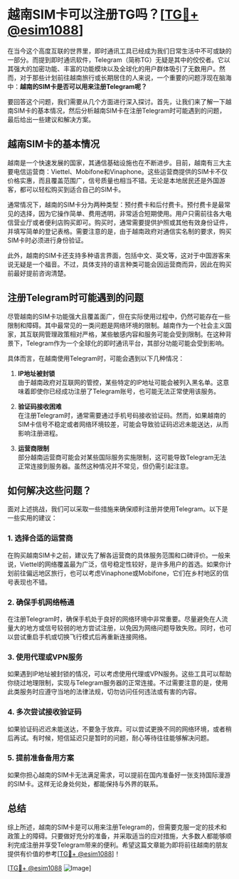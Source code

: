 # 越南SIM卡可以注册TG吗？[[TG💪+ @esim1088](https://t.me/s/esim1088)]

在当今这个高度互联的世界里，即时通讯工具已经成为我们日常生活中不可或缺的一部分。而提到即时通讯软件，Telegram（简称TG）无疑是其中的佼佼者。它以其强大的加密功能、丰富的功能模块以及全球化的用户群体吸引了无数用户。然而，对于那些计划前往越南旅行或长期居住的人来说，一个重要的问题浮现在脑海中：**越南的SIM卡是否可以用来注册Telegram呢？**

要回答这个问题，我们需要从几个方面进行深入探讨。首先，让我们来了解一下越南SIM卡的基本情况，然后分析越南SIM卡在注册Telegram时可能遇到的问题，最后给出一些建议和解决方案。

## 越南SIM卡的基本情况

越南是一个快速发展的国家，其通信基础设施也在不断进步。目前，越南有三大主要电信运营商：Viettel、Mobifone和Vinaphone。这些运营商提供的SIM卡不仅价格实惠，而且覆盖范围广，信号质量也相当不错。无论是本地居民还是外国游客，都可以轻松购买到适合自己的SIM卡。

通常情况下，越南的SIM卡分为两种类型：预付费卡和后付费卡。预付费卡是最常见的选择，因为它操作简单、费用透明，非常适合短期使用。用户只需前往各大电信营业厅或者便利店购买即可。购买时，通常需要提供护照或其他有效身份证件，并填写简单的登记表格。需要注意的是，由于越南政府对通信实名制的要求，购买SIM卡时必须进行身份验证。

此外，越南的SIM卡还支持多种语言界面，包括中文、英文等，这对于中国游客来说无疑是一个福音。不过，具体支持的语言种类可能会因运营商而异，因此在购买前最好提前咨询清楚。

## 注册Telegram时可能遇到的问题

尽管越南的SIM卡功能强大且覆盖面广，但在实际使用过程中，仍然可能存在一些限制和障碍。其中最常见的一类问题是网络环境的限制。越南作为一个社会主义国家，其互联网管理政策相对严格，某些敏感内容和服务可能会受到限制。在这种背景下，Telegram作为一个全球化的即时通讯平台，其部分功能可能会受到影响。

具体而言，在越南使用Telegram时，可能会遇到以下几种情况：

1. **IP地址被封锁**  
   由于越南政府对互联网的管控，某些特定的IP地址可能会被列入黑名单。这意味着即使你已经成功注册了Telegram账号，也可能无法正常使用该服务。

2. **验证码接收困难**  
   在注册Telegram时，通常需要通过手机号码接收验证码。然而，如果越南的SIM卡信号不稳定或者网络环境较差，可能会导致验证码迟迟未能送达，从而影响注册进程。

3. **运营商限制**  
   部分越南运营商可能会对某些国际服务实施限制，这可能导致Telegram无法正常连接到服务器。虽然这种情况并不常见，但仍需引起注意。

## 如何解决这些问题？

面对上述挑战，我们可以采取一些措施来确保顺利注册并使用Telegram。以下是一些实用的建议：

### 1. 选择合适的运营商
在购买越南SIM卡之前，建议先了解各运营商的具体服务范围和口碑评价。一般来说，Viettel的网络覆盖最为广泛，信号稳定性较好，是许多用户的首选。如果你计划前往偏远地区旅行，也可以考虑Vinaphone或Mobifone，它们在乡村地区的信号表现也不错。

### 2. 确保手机网络畅通
在注册Telegram时，确保手机处于良好的网络环境中非常重要。尽量避免在人流量大的地方或信号较弱的地方尝试注册，以免因为网络问题导致失败。同时，也可以尝试重启手机或切换飞行模式后再重新连接网络。

### 3. 使用代理或VPN服务
如果遇到IP地址被封锁的情况，可以考虑使用代理或VPN服务。这些工具可以帮助你绕过地理限制，实现与Telegram服务器的正常连接。不过需要注意的是，使用此类服务时应遵守当地的法律法规，切勿访问任何违法或有害的内容。

### 4. 多次尝试接收验证码
如果验证码迟迟未能送达，不要急于放弃。可以尝试更换不同的网络环境，或者稍后再试。有时候，短信延迟只是暂时的问题，耐心等待往往能够解决问题。

### 5. 提前准备备用方案
如果你担心越南的SIM卡无法满足需求，可以提前在国内准备好一张支持国际漫游的SIM卡。这样无论身处何处，都能保持与外界的联系。

## 总结

综上所述，越南的SIM卡是可以用来注册Telegram的，但需要克服一定的技术和政策上的障碍。只要做好充分的准备，并采取适当的应对措施，大多数人都能够顺利完成注册并享受Telegram带来的便利。希望这篇文章能为即将前往越南的朋友提供有价值的参考[[TG💪+ @esim1088](https://t.me/s/esim1088)]！

[[TG💪+ @esim1088](https://t.me/s/esim1088) ![Image](https://i.postimg.cc/4NQfJmqS/Snipaste-2025-05-13-00-14-12.png)]